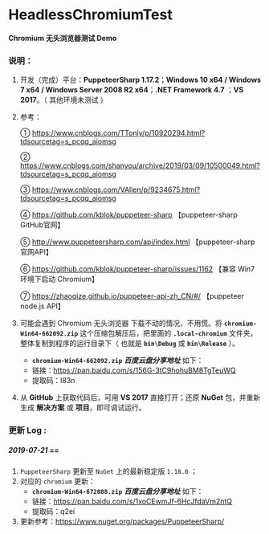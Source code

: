 # HeadlessChromiumTest
**Chromium 无头浏览器测试 Demo**

### 说明：

1. 开发（完成）平台：**PuppeteerSharp 1.17.2**；**Windows 10 x64 / Windows 7 x64 / Windows Server 2008 R2 x64**；**.NET Framework 4.7** ；**VS 2017**。（ 其他环境未测试 ）

2. 参考：

   ① https://www.cnblogs.com/TTonly/p/10920294.html?tdsourcetag=s_pcqq_aiomsg

   ② https://www.cnblogs.com/shanyou/archive/2019/03/09/10500049.html?tdsourcetag=s_pcqq_aiomsg

   ③ https://www.cnblogs.com/VAllen/p/9234675.html?tdsourcetag=s_pcqq_aiomsg

   ④ https://github.com/kblok/puppeteer-sharp 【puppeteer-sharp GitHub官网】

   ⑤ http://www.puppeteersharp.com/api/index.html 【puppeteer-sharp 官网API】

   ⑥ https://github.com/kblok/puppeteer-sharp/issues/1162 【兼容 Win7 环境下启动 Chromium】

   ⑦ https://zhaoqize.github.io/puppeteer-api-zh_CN/#/ 【puppeteer node.js API】

3. 可能会遇到 Chromium 无头浏览器 下载不动的情况，不用慌。将 **`chromium-Win64-662092.zip`** 这个压缩包解压后，把里面的 **`.local-chromium`** 文件夹，整体复制到程序的运行目录下（ 也就是 **`bin\Debug`** 或 **`bin\Release`** ）。

   - **`chromium-Win64-662092.zip`** ***百度云盘分享地址***  如下：
   - 链接：https://pan.baidu.com/s/156G-3tC9hohuBM8TgTeuWQ
   - 提取码：l83n
   
4. 从 **GitHub** 上获取代码后，可用 **VS 2017** 直接打开；还原 **NuGet** 包，并重新生成 **解决方案** 或 **项目**，即可调试运行。



### **更新 Log :**

##### ***2019-07-21  ==***

1. `PuppeteerSharp` 更新至 `NuGet` 上的最新稳定版 `1.18.0` ；
2. 对应的 `chromium` 更新：
   - **`chromium-Win64-672088.zip`** ***百度云盘分享地址***  如下：
   - 链接：https://pan.baidu.com/s/1xoCEwmJf-6HcJfdaVm2ntQ
   - 提取码：q2ei
3. 更新参考：https://www.nuget.org/packages/PuppeteerSharp/